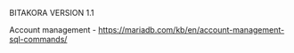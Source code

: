BITAKORA VERSION 1.1

Account management
    - https://mariadb.com/kb/en/account-management-sql-commands/